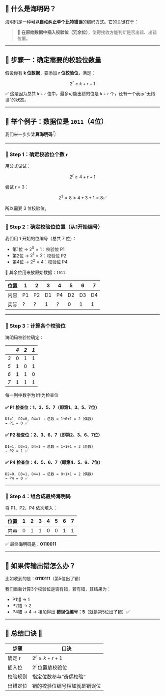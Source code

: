 ## 🤔 什么是海明码？

海明码是一种**可以自动纠正单个比特错误**的编码方式。它的关键在于：

> 🧠 **在原始数据中插入校验位（冗余位）**，使得接收方能判断是否出错、出错位置。

---

## 🧮 步骤一：确定需要的校验位数量

假设你有 **k 位数据**，要添加 **r 位校验位**，满足：

$$
2^r \geq k + r + 1
$$

✅ 这是因为总共 $k + r$ 位中，最多可能出错的位是 $k + r$ 个，还有一个表示“无错误”的状态。

---

## 📝 举个例子：数据位是 `1011`（4位）

我们来一步步**计算海明码**👇

---

### 🔢 Step 1：确定校验位个数 `r`

用公式试试：

$$
2^r \geq 4 + r + 1
$$

尝试 r = 3：

$$
2^3 = 8 \geq 4 + 3 + 1 = 8 ✅
$$

所以需要 3 位校验位。

---

### 🧩 Step 2：确定校验位位置（从1开始编号）

我们用 1 开始的位编号（总共 7 位）：

* 第1位 → $2^0 = 1$：校验位 P1
* 第2位 → $2^1 = 2$：校验位 P2
* 第4位 → $2^2 = 4$：校验位 P4

📌 其余位用来放原始数据：`1011`

| 位置 | 1  | 2  | 3  | 4  | 5  | 6  | 7  |
|----|----|----|----|----|----|----|----|
| 内容 | P1 | P2 | D1 | P4 | D2 | D3 | D4 |
| 实际 | ?  | ?  | 1  | ?  | 0  | 1  | 1  |

---

### 🧮 Step 3：计算各个校验位

海明码校验位确定：

|     | _4_ | _2_ | _1_ |
|-----|-----|-----|-----|
| _3_ | 0   | 1   | 1   |
| _5_ | 1   | 0   | 1   |
| _6_ | 1   | 1   | 0   |
| _7_ | 1   | 1   | 1   |

每一列中数字为1作为检查位

#### ✅ P1 检查位：1、3、5、7（即第1、3、5、7位）

```
D1=1, D2=0, D4=1 → 总数 = 1+0+1 = 2（偶数）
→ P1 = 0 ✅
```

#### ✅ P2 检查位：2、3、6、7（即第2、3、6、7位）

```
D1=1, D3=1, D4=1 → 总数 = 1+1+1 = 3（奇数）
→ P2 = 1 ✅
```

#### ✅ P4 检查位：4、5、6、7（即第4、5、6、7位）

```
D2=0, D3=1, D4=1 → 总数 = 0+1+1 = 2（偶数）
→ P4 = 0 ✅
```

---

### 🎉 Step 4：组合成最终海明码

将 P1、P2、P4 依次填入：

| 位置 | 1 | 2 | 3 | 4 | 5 | 6 | 7 |
|----|---|---|---|---|---|---|---|
| 内容 | 0 | 1 | 1 | 0 | 0 | 1 | 1 |

✅ 最终海明码是：**0110011**

---

## 🧪 如果传输出错怎么办？

比如收到的是：**0110111**（第5位出了错）

我们重新计算3个校验位是否有错，若有错，其结果为：

* P1错 → 1
* P2错 → 2
* P4错 → 4
  → 相加得出 **错误位编号：5**（就是第5位出了错）✅

---

## 🧠 总结口诀 📌

| 步骤   | 口诀                   |
|------|----------------------|
| 确定 r | $2^r \geq k + r + 1$ |
| 插入位  | $2^i$ 位置放校验位         |
| 校验规则 | 指定位数参与“奇偶校验”         |
| 出错定位 | 错的校验位编号相加就是错误位       |

